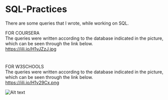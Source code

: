 # SQL-Practices

There are some queries that I wrote, while working on SQL.

FOR COURSERA <br />
The queries were written according to the database indicated in the picture, which can be seen through the link below. <br />
https://iili.io/H1vJZzJ.jpg


#

FOR W3SCHOOLS <br />
The queries were written according to the database indicated in the picture, which can be seen through the link below. <br />
https://iili.io/H1v29Cx.png


![Alt text](https://tinypic.host/images/2023/02/04/Tables-and-Relations.png "W3Schools")

